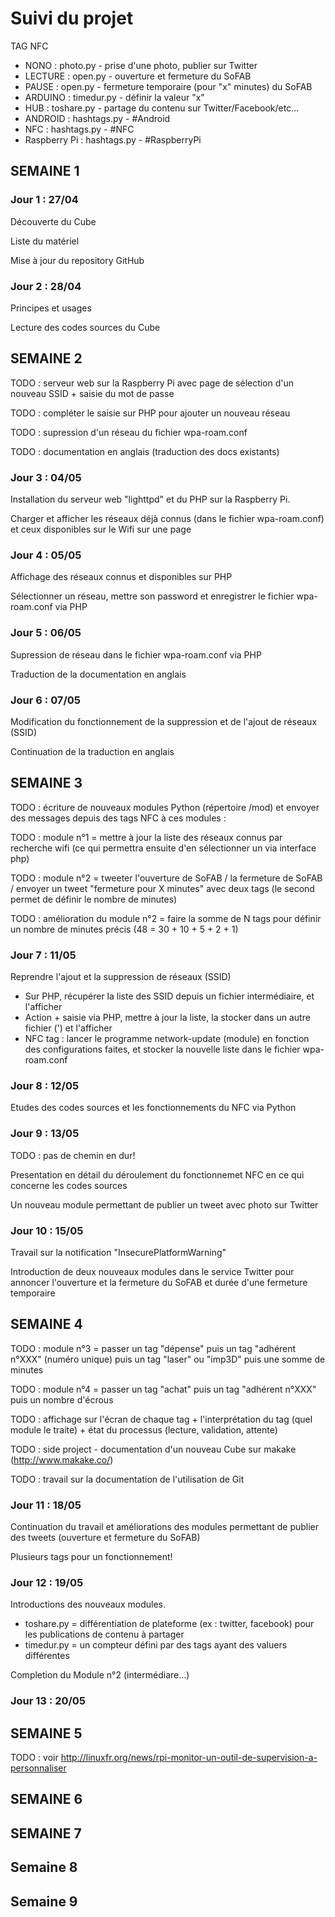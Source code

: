 # Suivi du projet 

TAG NFC
* NONO : photo.py - prise d'une photo, publier sur Twitter
* LECTURE : open.py - ouverture et fermeture du SoFAB
* PAUSE : open.py - fermeture temporaire (pour "x" minutes) du SoFAB
* ARDUINO : timedur.py - définir la valeur "x"
* HUB : toshare.py - partage du contenu sur Twitter/Facebook/etc...
* ANDROID : hashtags.py - #Android
* NFC : hashtags.py - #NFC
* Raspberry Pi : hashtags.py - #RaspberryPi

## SEMAINE 1

### Jour 1 : 27/04

Découverte du Cube

Liste du matériel

Mise à jour du repository GitHub

### Jour 2 : 28/04

Principes et usages

Lecture des codes sources du Cube

## SEMAINE 2

TODO : serveur web sur la Raspberry Pi avec page de sélection d'un nouveau SSID + saisie du mot de passe

TODO : compléter le saisie sur PHP pour ajouter un nouveau réseau

TODO : supression d'un réseau du fichier wpa-roam.conf

TODO : documentation en anglais (traduction des docs existants)

### Jour 3 : 04/05

Installation du serveur web "lighttpd" et du PHP sur la Raspberry Pi.

Charger et afficher les réseaux déjà connus (dans le fichier wpa-roam.conf) et ceux disponibles sur le Wifi sur une page

### Jour 4 : 05/05

Affichage des réseaux connus et disponibles sur PHP

Sélectionner un réseau, mettre son password et enregistrer le fichier wpa-roam.conf via PHP

### Jour 5 : 06/05

Supression de réseau dans le fichier wpa-roam.conf via PHP

Traduction de la documentation en anglais

### Jour 6 : 07/05

Modification du fonctionnement de la suppression et de l'ajout de réseaux (SSID)

Continuation de la traduction en anglais

## SEMAINE 3

TODO : écriture de nouveaux modules Python (répertoire /mod) et envoyer des messages depuis des tags NFC à ces modules :

TODO : module n°1 = mettre à jour la liste des réseaux connus par recherche wifi (ce qui permettra ensuite d'en sélectionner un via interface php)

TODO : module n°2 = tweeter l'ouverture de SoFAB / la fermeture de SoFAB / envoyer un tweet "fermeture pour X minutes" avec deux tags (le second permet de définir le nombre de minutes)

TODO : amélioration du module n°2 = faire la somme de N tags pour définir un nombre de minutes précis (48 = 30 + 10 + 5 + 2 + 1)

### Jour 7 : 11/05

Reprendre l'ajout et la suppression de réseaux (SSID)
* Sur PHP, récupérer la liste des SSID depuis un fichier intermédiaire, et l'afficher
* Action + saisie via PHP, mettre à jour la liste, la stocker dans un autre fichier (') et l'afficher
* NFC tag : lancer le programme network-update (module) en fonction des configurations faites, et stocker la nouvelle liste dans le fichier wpa-roam.conf

### Jour 8 : 12/05

Etudes des codes sources et les fonctionnements du NFC via Python

### Jour 9 : 13/05

TODO : pas de chemin en dur!

Presentation en détail du déroulement du fonctionnemet NFC en ce qui concerne les codes sources

Un nouveau module permettant de publier un tweet avec photo sur Twitter

### Jour 10 : 15/05

Travail sur la notification "InsecurePlatformWarning"

Introduction de deux nouveaux modules dans le service Twitter pour annoncer l'ouverture et la fermeture du SoFAB et durée d'une fermeture temporaire

## SEMAINE 4

TODO : module n°3 = passer un tag "dépense" puis un tag "adhérent n°XXX" (numéro unique) puis un tag "laser" ou "imp3D" puis une somme de minutes

TODO : module n°4 = passer un tag "achat" puis un tag "adhérent n°XXX" puis un nombre d'écrous

TODO : affichage sur l'écran de chaque tag + l'interprétation du tag (quel module le traite) + état du processus (lecture, validation, attente)

TODO : side project - documentation d'un nouveau Cube sur makake (http://www.makake.co/)

TODO : travail sur la documentation de l'utilisation de Git

### Jour 11 : 18/05

Continuation du travail et améliorations des modules permettant de publier des tweets (ouverture et fermeture du SoFAB)

Plusieurs tags pour un fonctionnement!

### Jour 12 : 19/05

Introductions des nouveaux modules.
   * toshare.py = différentiation de plateforme (ex : twitter, facebook) pour les publications de contenu à partager
   * timedur.py = un compteur défini par des tags ayant des valuers différentes

Completion du Module n°2 (intermédiare...)

### Jour 13 : 20/05

## SEMAINE 5

TODO : voir http://linuxfr.org/news/rpi-monitor-un-outil-de-supervision-a-personnaliser

## SEMAINE 6

## SEMAINE 7

## Semaine 8

## Semaine 9
